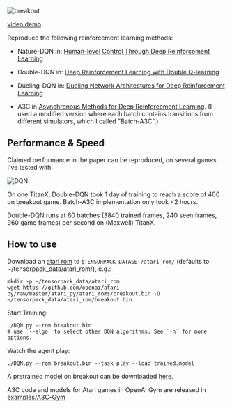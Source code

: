 ![breakout](breakout.jpg)

[video demo](https://youtu.be/o21mddZtE5Y)

Reproduce the following reinforcement learning methods:

+ Nature-DQN in:
[Human-level Control Through Deep Reinforcement Learning](http://www.nature.com/nature/journal/v518/n7540/full/nature14236.html)

+ Double-DQN in:
[Deep Reinforcement Learning with Double Q-learning](http://arxiv.org/abs/1509.06461)

+ Dueling-DQN in: [Dueling Network Architectures for Deep Reinforcement Learning](https://arxiv.org/abs/1511.06581)

+ A3C in [Asynchronous Methods for Deep Reinforcement Learning](http://arxiv.org/abs/1602.01783). (I
used a modified version where each batch contains transitions from different simulators, which I called "Batch-A3C".)

## Performance & Speed
Claimed performance in the paper can be reproduced, on several games I've tested with.

![DQN](curve-breakout.png)

On one TitanX, Double-DQN took 1 day of training to reach a score of 400 on breakout game.
Batch-A3C implementation only took <2 hours.

Double-DQN runs at 60 batches (3840 trained frames, 240 seen frames, 960 game frames) per second on (Maxwell) TitanX.

## How to use

Download an [atari rom](https://github.com/openai/atari-py/tree/master/atari_py/atari_roms) to
`$TENSORPACK_DATASET/atari_rom/` (defaults to ~/tensorpack_data/atari_rom/), e.g.:
```
mkdir -p ~/tensorpack_data/atari_rom
wget https://github.com/openai/atari-py/raw/master/atari_py/atari_roms/breakout.bin -O ~/tensorpack_data/atari_rom/breakout.bin
```

Start Training:
```
./DQN.py --rom breakout.bin
# use `--algo` to select other DQN algorithms. See `-h` for more options.
```

Watch the agent play:
```
./DQN.py --rom breakout.bin --task play --load trained.model
```
A pretrained model on breakout can be downloaded [here](https://drive.google.com/open?id=0B9IPQTvr2BBkN1Jrei1xWW0yR28).

A3C code and models for Atari games in OpenAI Gym are released in [examples/A3C-Gym](../A3C-Gym)
